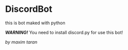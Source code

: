# DiscordBot
this is bot maked with python

_**WARNING!**_ You need to install discord.py for use this bot!


_*by maxim taran*_
